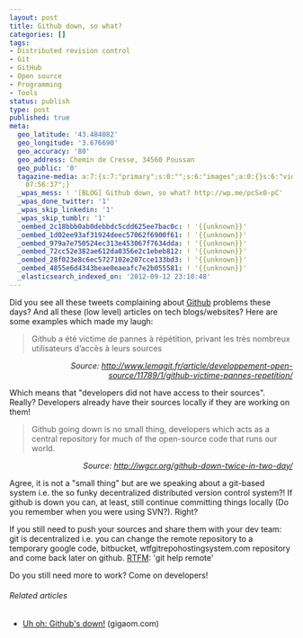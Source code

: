 ```yaml
---
layout: post
title: Github down, so what?
categories: []
tags:
- Distributed revision control
- Git
- GitHub
- Open source
- Programming
- Tools
status: publish
type: post
published: true
meta:
  geo_latitude: '43.484082'
  geo_longitude: '3.676690'
  geo_accuracy: '80'
  geo_address: Chemin de Cresse, 34560 Poussan
  geo_public: '0'
  tagazine-media: a:7:{s:7:"primary";s:0:"";s:6:"images";a:0:{}s:6:"videos";a:0:{}s:11:"image_count";i:0;s:6:"author";s:7:"3303881";s:7:"blog_id";s:7:"3069558";s:9:"mod_stamp";s:19:"2012-09-13
    07:56:37";}
  _wpas_mess: ! '[BLOG] Github down, so what? http://wp.me/pcSx0-pC'
  _wpas_done_twitter: '1'
  _wpas_skip_linkedin: '1'
  _wpas_skip_tumblr: '1'
  _oembed_2c18bbb0ab0debbdc5cdd625ee7bac0c: ! '{{unknown}}'
  _oembed_1d02ee93af31924deec57062f6900f61: ! '{{unknown}}'
  _oembed_979a7e750524ec313e453067f7634dda: ! '{{unknown}}'
  _oembed_72cc52e382ae612da0356e2c1ebeb812: ! '{{unknown}}'
  _oembed_28f023e8c6ec5727102e207cce133bd3: ! '{{unknown}}'
  _oembed_4855e6d4343beae0eaeafc7e2b055581: ! '{{unknown}}'
  _elasticsearch_indexed_on: '2012-09-12 23:10:48'
---
```

Did you see all these tweets complaining about <a href="http://github.com" target="_blank">Github</a> problems these days? And all these (low level) articles on tech blogs/websites? Here are some examples which made my laugh:
<blockquote>Github a été victime de pannes à répétition, privant les très nombreux utilisateurs d’accès à leurs sources</blockquote>
<p style="text-align:right;"><em>Source: <a href="http://www.lemagit.fr/article/developpement-open-source/11789/1/github-victime-pannes-repetition/" target="_blank">http://www.lemagit.fr/article/developpement-open-source/11789/1/github-victime-pannes-repetition/</a></em></p>
<p style="text-align:left;">Which means that "developers did not have access to their sources". Really? Developers already have their sources locally if they are working on them!</p>

<blockquote>
<p style="text-align:left;">Github going down is no small thing, developers which acts as a central repository for much of the open-source code that runs our world.</p>
</blockquote>
<p style="text-align:right;"><em>Source: <a href="http://iwgcr.org/github-down-twice-in-two-day/" target="_blank">http://iwgcr.org/github-down-twice-in-two-day/</a></em></p>
<p style="text-align:left;">Agree, it is not a "small thing" but are we speaking about a git-based system i.e. the so funky decentralized distributed version control system?! If github is down you can, at least, still continue committing things locally (Do you remember when you were using SVN?). Right?</p>
If you still need to push your sources and share them with your dev team: git is decentralized i.e. you can change the remote repository to a temporary google code, bitbucket, wtfgitrepohostingsystem.com repository and come back later on github. <a class="zem_slink" title="RTFM" href="http://en.wikipedia.org/wiki/RTFM" rel="wikipedia" target="_blank">RTFM</a>: 'git help remote'

Do you still need more to work? Come on developers!
<h6 class="zemanta-related-title" style="font-size:1em;">Related articles</h6>
<ul class="zemanta-article-ul">
	<li class="zemanta-article-ul-li"><a href="http://gigaom.com/cloud/uh-oh-githubs-down/" target="_blank">Uh oh: Github's down!</a> (gigaom.com)</li>
</ul>
